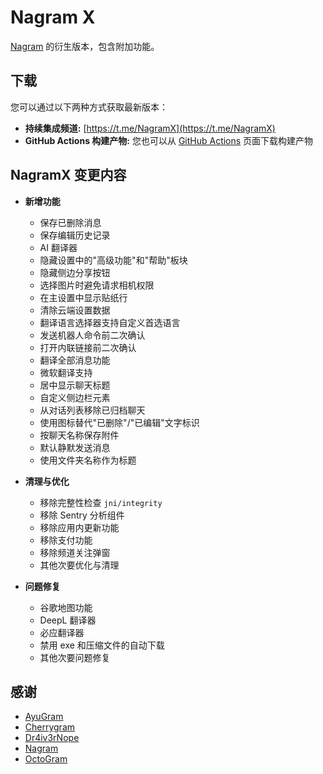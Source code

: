 # Nagram X

[Nagram](https://github.com/NextAlone/Nagram) 的衍生版本，包含附加功能。

## 下载

您可以通过以下两种方式获取最新版本：

*   **持续集成频道:** [https://t.me/NagramX](https://t.me/NagramX)
*   **GitHub Actions 构建产物:** 您也可以从 [GitHub Actions](https://github.com/risin42/NagramX/actions/workflows/staging.yml) 页面下载构建产物

## NagramX 变更内容
- **新增功能**
    - 保存已删除消息
    - 保存编辑历史记录
    - AI 翻译器
    - 隐藏设置中的"高级功能"和"帮助"板块
    - 隐藏侧边分享按钮
    - 选择图片时避免请求相机权限
    - 在主设置中显示贴纸行
    - 清除云端设置数据
    - 翻译语言选择器支持自定义首选语言
    - 发送机器人命令前二次确认
    - 打开内联链接前二次确认
    - 翻译全部消息功能
    - 微软翻译支持
    - 居中显示聊天标题
    - 自定义侧边栏元素
    - 从对话列表移除已归档聊天
    - 使用图标替代"已删除"/"已编辑"文字标识
    - 按聊天名称保存附件
    - 默认静默发送消息
    - 使用文件夹名称作为标题

- **清理与优化**
    - 移除完整性检查 ```jni/integrity```
    - 移除 Sentry 分析组件
    - 移除应用内更新功能
    - 移除支付功能
    - 移除频道关注弹窗
    - 其他次要优化与清理

- **问题修复**
    - 谷歌地图功能
    - DeepL 翻译器
    - 必应翻译器
    - 禁用 exe 和压缩文件的自动下载
    - 其他次要问题修复

## 感谢

- [AyuGram](https://github.com/AyuGram/AyuGram4A)
- [Cherrygram](https://github.com/arsLan4k1390/Cherrygram)
- [Dr4iv3rNope](https://github.com/Dr4iv3rNope/NotSoAndroidAyuGram)
- [Nagram](https://github.com/NextAlone/Nagram)
- [OctoGram](https://github.com/OctoGramApp/OctoGram)

